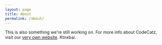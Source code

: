 ```yaml
---
layout: page
title: About
permalink: /about/
---
```


This is also something we're still working on. For more info about CodeCatz, visit our [very own website](http://codecatz.org). Ktnxbai.
